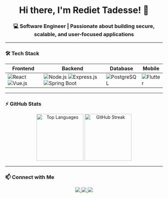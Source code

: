 <h1 align="center">
  Hi there, I'm Rediet Tadesse! 👋
</h1>

<h3 align="center">
  💻 Software Engineer | Passionate about building secure, scalable, and user-focused applications
</h3>

---

### 🛠 Tech Stack

| Frontend  | Backend | Database  | Mobile |
|-----------|---------|-----------|--------|
| ![React](https://img.shields.io/badge/-React-20232A?style=for-the-badge&logo=react&logoColor=61DAFB) ![Vue.js](https://img.shields.io/badge/-Vue.js-35495E?style=for-the-badge&logo=vuedotjs&logoColor=4FC08D) | ![Node.js](https://img.shields.io/badge/-Node.js-43853D?style=for-the-badge&logo=node.js&logoColor=white) ![Express.js](https://img.shields.io/badge/-Express.js-000000?style=for-the-badge&logo=express&logoColor=white) ![Spring Boot](https://img.shields.io/badge/-Spring_Boot-6DB33F?style=for-the-badge&logo=spring-boot&logoColor=white) | ![PostgreSQL](https://img.shields.io/badge/-PostgreSQL-316192?style=for-the-badge&logo=postgresql&logoColor=white) | ![Flutter](https://img.shields.io/badge/-Flutter-02569B?style=for-the-badge&logo=flutter&logoColor=white) |

---


### ⚡ GitHub Stats

<p align="center">
  <img src="https://github-readme-stats.vercel.app/api/top-langs/?username=RedietBT&layout=compact&theme=radical" alt="Top Languages" height="150"/>
  <img src="https://github-readme-streak-stats.herokuapp.com/?user=RedietBT&theme=radical" alt="GitHub Streak" height="150"/>
</p>

---

### 📫 Connect with Me

<p align="center">
  <a href="https://www.linkedin.com/in/rediet-tadesse-432185309/" target="_blank">
    <img src="https://img.shields.io/badge/-LinkedIn-0077B5?style=for-the-badge&logo=linkedin&logoColor=white&labelColor=0077B5" />
  </a>
  <a href="https://x.com/RedietBerh68956" target="_blank">
    <img src="https://img.shields.io/badge/-X-1DA1F2?style=for-the-badge&logo=twitter&logoColor=white&labelColor=1DA1F2" />
  </a>
  <a href="mailto:redietberhanu2@gmail.com">
    <img src="https://img.shields.io/badge/-Gmail-D14836?style=for-the-badge&logo=gmail&logoColor=white&labelColor=D14836" />
  </a>
</p>


